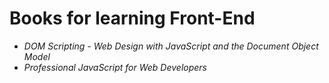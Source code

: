 # Books for learning Front-End
* *DOM Scripting - Web Design with JavaScript and the Document Object Model*
* *Professional JavaScript for Web Developers*
